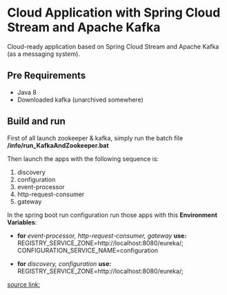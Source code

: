 # Cloud Application with Spring Cloud Stream and Apache Kafka
Cloud-ready application based on Spring Cloud Stream and Apache Kafka (as a messaging system).

## Pre Requirements
* Java 8
* Downloaded kafka (unarchived somewhere)

## Build and run
First of all launch zookeeper & kafka, simply run the batch file **/info/run_KafkaAndZookeeper.bat**

Then launch the apps with the following sequence is:
1) discovery
2) configuration
3) event-processor
4) http-request-consumer
5) gateway

In the spring boot run configuration run those apps with this **Environment Variables**:
* **for** _event-processor, http-request-consumer, gateway_  **use:**
REGISTRY_SERVICE_ZONE=http://localhost:8080/eureka/;
CONFIGURATION_SERVICE_NAME=configuration

* **for** _discovery, configuration_  **use:**
REGISTRY_SERVICE_ZONE=http://localhost:8080/eureka/;


[source link:](https://medium.com/zenitech/cloud-application-with-spring-cloud-stream-and-apache-kafka-4a7086194834)